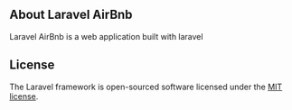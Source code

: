 ## About Laravel AirBnb

Laravel AirBnb is a web application built with laravel


## License

The Laravel framework is open-sourced software licensed under the [MIT license](https://opensource.org/licenses/MIT).
